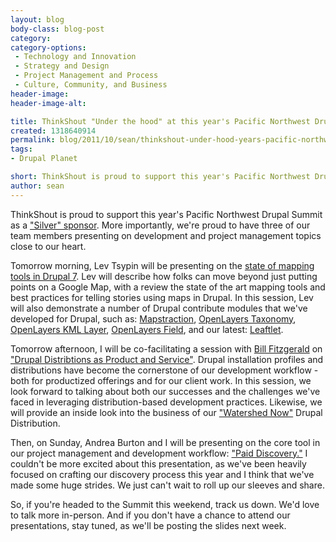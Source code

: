 ```yaml
---
layout: blog
body-class: blog-post
category:
category-options:
 - Technology and Innovation
 - Strategy and Design
 - Project Management and Process
 - Culture, Community, and Business
header-image:
header-image-alt:

title: ThinkShout "Under the hood" at this year's Pacific Northwest Drupal Summit
created: 1318640914
permalink: blog/2011/10/sean/thinkshout-under-hood-years-pacific-northwest-drupal-summit/
tags:
- Drupal Planet

short: ThinkShout is proud to support this year's Pacific Northwest Drupal Summit as a "Silver" sponsor.
author: sean
---
```

<p>ThinkShout is proud to support this year's Pacific Northwest Drupal Summit as a <a href="http://pnwdrupalsummit.org/sponsors">"Silver" sponsor</a>. More importantly, we're proud to have three of our team members presenting on development and project management topics close to our heart.</p><p>Tomorrow morning, Lev Tsypin will be presenting on the <a href="http://pnwdrupalsummit.org/sessions/mapping-drupal-7">state of mapping tools in Drupal 7</a>. Lev will describe how folks can move beyond just putting points on a Google Map, with a review the state of the art mapping tools and best practices for telling stories using maps in Drupal. In this session, Lev will also demonstrate a number of Drupal contribute modules that we've developed for Drupal, such as: <a href="http://drupal.org/project/mapstraction">Mapstraction</a>, <a href="http://drupal.org/project/openlayers_taxonomy">OpenLayers Taxonomy</a>, <a href="http://drupal.org/project/openlayers_kml_layer">OpenLayers KML Layer</a>, <a href="http://drupal.org/project/openlayers_field">OpenLayers Field</a>, and our latest: <a href="http://drupal.org/project/leaflet">Leaftlet</a>.</p><p>Tomorrow afternoon, I will be co-facilitating a session with <a href="http://pnwdrupalsummit.org/users/billfitzgerald">Bill Fitzgerald</a> on <a href="http://pnwdrupalsummit.org/sessions/drupal-distributions-product-service">"Drupal Distribtions as Product and Service"</a>. Drupal installation profiles and distributions have become the cornerstone of our development workflow - both for productized offerings and for our client work. In this session, we look forward to talking about both our successes and the challenges we've faced in leveraging distribution-based development practices. Likewise, we will provide an inside look into the business of our <a href="http://drupal.org/project/watershednow">"Watershed Now"</a> Drupal Distribution.</p><p>Then, on Sunday, Andrea Burton and I will be presenting on the core tool in our project management and development workflow: <a href="http://pnwdrupalsummit.org/sessions/getting-paid-and-adding-greater-value-discovery">"Paid Discovery."</a>&nbsp;I couldn't be more excited about this presentation, as we've been heavily focused on crafting our discovery process this year and I think that we've made some huge strides. We just can't wait to roll up our sleeves and share.</p><p>So, if you're headed to the Summit this weekend, track us down. We'd love to talk more in-person. And if you don't have a chance to attend our presentations, stay tuned, as we'll be posting the slides next week.</p>

